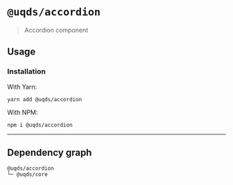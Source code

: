 # `@uqds/accordion`

> Accordion component

## Usage

### Installation

With Yarn:
```shell
yarn add @uqds/accordion
```

With NPM:
```shell
npm i @uqds/accordion
```

---

## Dependency graph

```shell
@uqds/accordion
└─ @uqds/core
```
